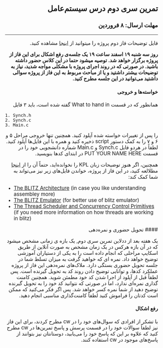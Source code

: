 <style>
@import url('https://fonts.googleapis.com/css2?family=Lateef&display=swap');
</style>

<div dir="rtl" style="font-family: 'Lateef', -apple-system,BlinkMacSystemFont,'Segoe UI',Helvetica,Arial,sans-serif,'Apple Color Emoji','Segoe UI Emoji','Segoe UI Symbol', cursive;font-size:1.2em" markdown="1">

## تمرین سری دوم درس سیستم‌عامل
### مهلت ارسال: ۸ فروردین

----

فایل توضیحات فاز دوم پروژه را میتوانید از [اینجا](/OSProject/p2/proj2.pdf) مشاهده کنید.

 **روز سه شنبه ۱۹ اسفند ساعت ۱۹ یک جلسه‌ی رفع اشکال برای این فاز از پروژه برگزار خواهد شد. توصیه میشود حتما در این کلاس حضور داشته باشید. در صورتی که در روند اجرای پروژه با مشکلی مواجه شدید، نیاز به توضیحات بیشتر داشتید و یا از مباحث مربوط به این فاز از پروژه سوالی داشتید می‌توانید در این جلسه مطرح کنید.**

#### خواسته‌ها و خروجی

همانطور که در قسمت 
What to hand in
گفته شده است، باید ۳ فایل

<div dir="ltr" markdown="1">

```
1. Synch.h
2. Synch.c
3. Main.c
```
</div>

را پس از تغییرات خواسته شده آپلود کنید. همچنین تنها خروجی مراحل ۵ و ۶ و ۷ را به کمک دستور 
script
ذخیره کنید و همره با این فایل‌ها آپلود کنید. لطفاً در هردو فایل 
Synch.c 
و
Main.c
شماره دانشجویی خود را در قسمت 
PUT YOUR NAME HERE
در ابتدای کدها بنویسید.


همچنین، اگر هنوز توضیحات زبان
KPL
را نخوانده‌اید، حتماً آن 
را  از
[اینجا](/BlitzDoc/KPLOverview.pdf) 
مطلالعه کنید،
 در این فاز از پروژه، خواندن فایل‌های زیر نیز می‌تواند به شما کمک کند:
<div dir="ltr" markdown="1">


- [The BLITZ Architecture](/BlitzDoc/BlitzArchitecture.pdf) (in case you like understanding assembley more)
- [The BLITZ Emulator](/BlitzDoc/Emulator.pdf) (for better use of blitz emulator)
- [The Thread Scheduler and Concurrency Control Primitives](/BlitzDoc/ThreadScheduler.pdf) (if you need more information on how threads are working in blitz)

</div>
#### تحویل حضوری و نمره‌دهی

یک هفته بعد از ددلاین تمرین سری دوم, یک بازه ی زمانی مشخص میشود که در آن بازه هرکس در یک زمان مشخص به صورت آنلاین از طریق اسکایپ مراحلی که انجام داده است را به یکی از دستیاران آموزشی توضیح خواهد داد. نمره ای که خواهید گرفت به میزان تسلط شما در جلسه تحویل حضوری بستگی دارد. ملاک‌های نمره‌دهی این فاز از پروژه عملکرد کدها، و توانایی توضیح دادن روند کد به تحویل گیرنده است. پس لطفاً قبل از آپلود از اجرا شدن کد خود مطمئن شوید. همچنین کامنت گذاری نمره‌ای ندارد، اما در صورتی که نتوانید کد خود را به تحویل گیرنده توضیح دهید از شما نمره کسر خواهد شد. پس اگر فکر می‌کنید که ممکن است کدتان را فراموش کنید لطفاً کامنت‌گذاری مناسبی انجام دهید.

#### رفع اشکال

با تشکر از افرادی که سوال‌های خود را در
cw
مطرح کردند، برای این فاز نیز لطفاً‌ سوالات خود را در قسمت پرسش و پاسخ تمرین‌ها در 
cw
مطرح کنید که علاوه بر این که پاسخ خود را می‌یابید، دوستانتان نیز بتوانند از پاسخ‌های موجود در 
cw 
استفاده کنند.
 
</div>